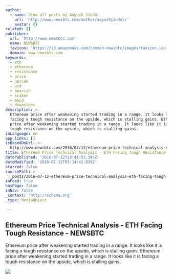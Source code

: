 ```yaml
---
author:
  - name: View all posts by Aayush Jindal
    url: 'http://www.newsbtc.com/author/aayushjindal/'
    avatar: {}
related: []
publisher:
  url: 'http://www.newsbtc.com'
  name: NEWSBTC
  favicon: 'https://s3.amazonaws.com/common-newsbtc/images/favicon.ico'
  domain: www.newsbtc.com
keywords:
  - eth
  - ethereum
  - resistance
  - price
  - upside
  - usd
  - bearish
  - kraken
  - macd
  - downsides
description: >-
  Ethereum price after weakening started trading in a range. It looks like it is
  facing a tough resistance on the upside, which is stalling gains. Ethereum
  price after weakening started trading in a range. It looks like it is facing a
  tough resistance on the upside, which is stalling gains.
inLanguage: en
app_links: []
isBasedOnUrl: >-
  http://www.newsbtc.com/2016/07/12/ethereum-price-technical-analysis-eth-facing-tough-resistance/
title: Ethereum Price Technical Analysis - ETH Facing Tough Resistance - NEWSBTC
datePublished: '2016-07-12T13:41:52.345Z'
dateModified: '2016-07-12T05:14:42.839Z'
starred: false
sourcePath: >-
  _posts/2016-07-12-ethereum-price-technical-analysis-eth-facing-tough-resista.md
inFeed: true
hasPage: false
inNav: false
_context: 'http://schema.org'
_type: MediaObject

---
```

<article style=""><h1>Ethereum Price Technical Analysis - ETH Facing Tough Resistance - NEWSBTC</h1><p>Ethereum price after weakening started trading in a range. It looks like it is facing a tough resistance on the upside, which is stalling gains. Ethereum price after weakening started trading in a range. It looks like it is facing a tough resistance on the upside, which is stalling gains.</p><img src="http://s3.amazonaws.com/main-newsbtc-images/2016/07/12033147/Ethereum9.png" /></article>